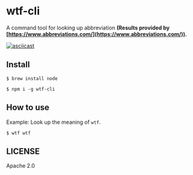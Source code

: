 # wtf-cli
A command tool for looking up abbreviation **(Results provided by [https://www.abbreviations.com/](https://www.abbreviations.com/)).**

[![asciicast](https://asciinema.org/a/amfz0RX1BXlJdEqGtdRzmj8Rm.svg)](https://asciinema.org/a/amfz0RX1BXlJdEqGtdRzmj8Rm)

## Install

```
$ brew install node

$ npm i -g wtf-cli
```

## How to use

Example: Look up the meaning of `wtf`.

```
$ wtf wtf
```

## LICENSE

Apache 2.0
